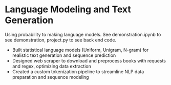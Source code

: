 # Language Modeling and Text Generation

Using probability to making language models. See demonstration.ipynb to see demonstration, project.py to see back end code.

- Built statistical language models (Uniform, Unigram, N-gram) for realistic text generation and sequence prediction
- Designed web scraper to download and preprocess books with requests and regex, optimizing data extraction
- Created a custom tokenization pipeline to streamline NLP data preparation and sequence modeling
